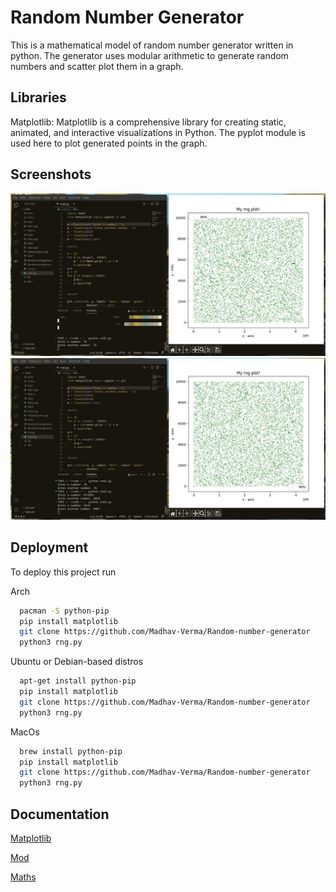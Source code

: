 
# Random Number Generator

This is a mathematical model of random number generator written in python. The generator uses modular arithmetic to generate random numbers and scatter plot them in a graph.


## Libraries 

Matplotlib: Matplotlib is a comprehensive library for creating static, animated, and interactive visualizations in Python. The pyplot module is used here to plot generated points in the graph.


## Screenshots

![Screenshot 1](screenshots/2022-11-14_10-05.jpg?raw=true "Optional Title")
![Screenshot 2](screenshots/2022-11-14_10-07.jpg?raw=true "Optional Title")

## Deployment

To deploy this project run

Arch
```bash
  pacman -S python-pip
  pip install matplotlib
  git clone https://github.com/Madhav-Verma/Random-number-generator
  python3 rng.py
```
Ubuntu or Debian-based distros
```bash
  apt-get install python-pip
  pip install matplotlib
  git clone https://github.com/Madhav-Verma/Random-number-generator
  python3 rng.py
```
MacOs
```bash
  brew install python-pip
  pip install matplotlib
  git clone https://github.com/Madhav-Verma/Random-number-generator
  python3 rng.py
```
## Documentation

[Matplotlib](https://matplotlib.org/stable/index.html)

[Mod](https://mod.readthedocs.io/en/latest/)

[Maths](https://www.ti89.com/cryptotut/mod_arithmetic.htm)
